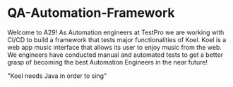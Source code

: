 # QA-Automation-Framework
Welcome to A29! As  Automation engineers at TestPro we are working with CI/CD to build a framework that tests major functionalities of Koel. Koel is a web app music interface that allows its user to enjoy music from the web. We engineers have conducted manual and automated tests to get a better grasp of becoming the best Automation Engineers in the near future!

"Koel needs Java in order to sing"
